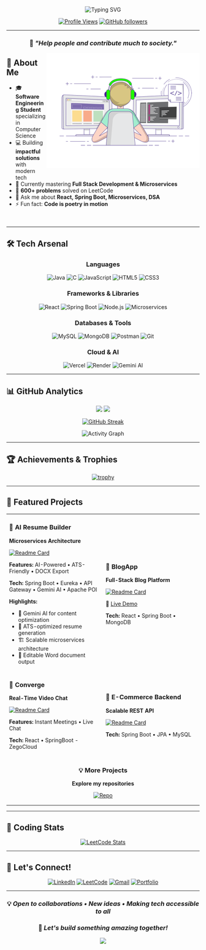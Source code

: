 <div align="center">

<!-- Animated Typing SVG -->
<img src="https://readme-typing-svg.herokuapp.com?font=Fira+Code&size=32&duration=3000&pause=1000&color=00F7FF&center=true&vCenter=true&width=600&lines=Hi+%F0%9F%91%8B+I'm+Sharan+SC;Full+Stack+Developer;Problem+Solver+%F0%9F%92%A1;Tech+Enthusiast+%F0%9F%9A%80;Microservices+Architect" alt="Typing SVG" />

</div>

<div align="center">
  
[![Profile Views](https://komarev.com/ghpvc/?username=Sharan-0-dot&color=blueviolet&style=for-the-badge)](https://github.com/Sharan-0-dot)
[![GitHub followers](https://img.shields.io/github/followers/Sharan-0-dot?style=for-the-badge&color=green)](https://github.com/Sharan-0-dot?tab=followers)

</div>

---

<div align="center">

### 💫 *"Help people and contribute much to society."*

</div>

<img align="right" alt="Coding" width="400" src="https://raw.githubusercontent.com/devSouvik/devSouvik/master/gif3.gif">

## 🚀 About Me

- 🎓 **Software Engineering Student** specializing in Computer Science
- 💻 Building **impactful solutions** with modern tech
- 🌱 Currently mastering **Full Stack Development & Microservices**
- 🎯 **600+ problems** solved on LeetCode
- 💬 Ask me about **React, Spring Boot, Microservices, DSA**
- ⚡ Fun fact: **Code is poetry in motion**

<br clear="both"/>

---

## 🛠️ Tech Arsenal

<div align="center">

### Languages
![Java](https://img.shields.io/badge/Java-%23ED8B00.svg?style=for-the-badge&logo=openjdk&logoColor=white)
![C](https://img.shields.io/badge/C-%2300599C.svg?style=for-the-badge&logo=c&logoColor=white)
![JavaScript](https://img.shields.io/badge/JavaScript-%23323330.svg?style=for-the-badge&logo=javascript&logoColor=%23F7DF1E)
![HTML5](https://img.shields.io/badge/HTML5-%23E34F26.svg?style=for-the-badge&logo=html5&logoColor=white)
![CSS3](https://img.shields.io/badge/CSS3-%231572B6.svg?style=for-the-badge&logo=css3&logoColor=white)

### Frameworks & Libraries
![React](https://img.shields.io/badge/React-%2320232a.svg?style=for-the-badge&logo=react&logoColor=%2361DAFB)
![Spring Boot](https://img.shields.io/badge/Spring_Boot-6DB33F?style=for-the-badge&logo=spring-boot&logoColor=white)
![Node.js](https://img.shields.io/badge/Node.js-339933?style=for-the-badge&logo=nodedotjs&logoColor=white)
![Microservices](https://img.shields.io/badge/Microservices-FF6B6B?style=for-the-badge&logo=spring&logoColor=white)

### Databases & Tools
![MySQL](https://img.shields.io/badge/MySQL-%2300f.svg?style=for-the-badge&logo=mysql&logoColor=white)
![MongoDB](https://img.shields.io/badge/MongoDB-%234ea94b.svg?style=for-the-badge&logo=mongodb&logoColor=white)
![Postman](https://img.shields.io/badge/Postman-FF6C37?style=for-the-badge&logo=postman&logoColor=white)
![Git](https://img.shields.io/badge/Git-F05032?style=for-the-badge&logo=git&logoColor=white)

### Cloud & AI
![Vercel](https://img.shields.io/badge/Vercel-000000?style=for-the-badge&logo=vercel&logoColor=white)
![Render](https://img.shields.io/badge/Render-46E3B7?style=for-the-badge&logo=render&logoColor=white)
![Gemini AI](https://img.shields.io/badge/Gemini_AI-4285F4?style=for-the-badge&logo=google&logoColor=white)

</div>

---

## 📊 GitHub Analytics

<div align="center">
  <img height="180em" src="https://github-readme-stats.vercel.app/api?username=Sharan-0-dot&show_icons=true&theme=tokyonight&include_all_commits=true&count_private=true"/>
  <img height="180em" src="https://github-readme-stats.vercel.app/api/top-langs/?username=Sharan-0-dot&layout=compact&langs_count=8&theme=tokyonight"/>
</div>

<div align="center">
  
[![GitHub Streak](https://github-readme-streak-stats.herokuapp.com?user=Sharan-0-dot&theme=tokyonight&hide_border=false&date_format=M%20j%5B%2C%20Y%5D)](https://git.io/streak-stats)

</div>

<div align="center">
  
![Activity Graph](https://github-readme-activity-graph.vercel.app/graph?username=Sharan-0-dot&theme=tokyo-night&hide_border=true&area=true)

</div>

---

## 🏆 Achievements & Trophies

<div align="center">
  
[![trophy](https://github-profile-trophy.vercel.app/?username=Sharan-0-dot&theme=tokyonight&no-frame=true&row=1&column=7)](https://github.com/ryo-ma/github-profile-trophy)

</div>

---

## 🚩 Featured Projects

<div align="center">

<table>
<tr>
<td width="50%">

### 🤖 AI Resume Builder
**Microservices Architecture**

[![Readme Card](https://github-readme-stats.vercel.app/api/pin/?username=Sharan-0-dot&repo=ai-resume-builder-microservices&theme=tokyonight)](https://github.com/Sharan-0-dot/ai-resume-builder-microservices)

**Features:** AI-Powered • ATS-Friendly • DOCX Export

**Tech:** Spring Boot • Eureka • API Gateway • Gemini AI • Apache POI

**Highlights:**
- 🧠 Gemini AI for content optimization
- 📄 ATS-optimized resume generation
- 🏗️ Scalable microservices architecture
- 📝 Editable Word document output

</td>
<td width="50%">

### 📝 BlogApp
**Full-Stack Blog Platform**

[![Readme Card](https://github-readme-stats.vercel.app/api/pin/?username=Sharan-0-dot&repo=BlogApp-react&theme=tokyonight)](https://github.com/Sharan-0-dot/BlogApp-react)

🔗 [Live Demo](https://blog-app-psi-tan.vercel.app/)

**Tech:** React • Spring Boot • MongoDB

</td>
</tr>
<tr>
<td width="50%">

### 🎥 Converge
**Real-Time Video Chat**

[![Readme Card](https://github-readme-stats.vercel.app/api/pin/?username=Sharan-0-dot&repo=Converge-live-meet-react-&theme=tokyonight)](https://github.com/Sharan-0-dot/Converge-live-meet-react-)

**Features:** Instant Meetings • Live Chat

**Tech:** React • SpringBoot - ZegoCloud

</td>
<td width="50%">

### 🛒 E-Commerce Backend
**Scalable REST API**

[![Readme Card](https://github-readme-stats.vercel.app/api/pin/?username=Sharan-0-dot&repo=ecommerce-springboot&theme=tokyonight)](https://github.com/Sharan-0-dot/ecommerce-springboot)

**Tech:** Spring Boot • JPA • MySQL

</td>
</tr>
<tr>
<td colspan="2" align="center">

### 💡 More Projects
**Explore my repositories**

[![Repo](https://img.shields.io/badge/View_All_Repos-100000?style=for-the-badge&logo=github&logoColor=white)](https://github.com/Sharan-0-dot?tab=repositories)

</td>
</tr>
</table>

</div>

---

## 🎯 Coding Stats

<div align="center">

<a href="https://leetcode.com/u/sharansc482/">
  <img src="https://leetcard.jacoblin.cool/sharansc482?theme=dark&font=Ubuntu&ext=heatmap" alt="LeetCode Stats"/>
</a>

</div>

---

## 🤝 Let's Connect!

<div align="center">

[![LinkedIn](https://img.shields.io/badge/LinkedIn-%230077B5.svg?style=for-the-badge&logo=linkedin&logoColor=white)](https://www.linkedin.com/in/sharan-sc-4b475b2b7)
[![LeetCode](https://img.shields.io/badge/LeetCode-FFA116?style=for-the-badge&logo=LeetCode&logoColor=black)](https://leetcode.com/u/sharansc482/)
[![Gmail](https://img.shields.io/badge/Gmail-D14836?style=for-the-badge&logo=gmail&logoColor=white)](mailto:sharansc482@gmail.com)
[![Portfolio](https://img.shields.io/badge/Portfolio-%23000000.svg?style=for-the-badge&logo=firefox&logoColor=#FF7139)](https://portfolio-web-page-azure.vercel.app/)

</div>

---

<div align="center">

### 💡 *Open to collaborations • New ideas • Making tech accessible to all*

### 🙌 *Let's build something amazing together!*

<img src="https://capsule-render.vercel.app/api?type=waving&color=gradient&height=100&section=footer"/>

</div>
